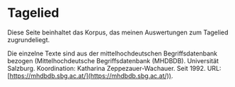 # Tagelied

Diese Seite beinhaltet das Korpus, das meinen Auswertungen zum Tagelied zugrundeliegt. 

Die einzelne Texte sind aus der mittelhochdeutschen Begriffsdatenbank bezogen (Mittelhochdeutsche Begriffsdatenbank (MHDBDB). Universität Salzburg. Koordination: Katharina Zeppezauer-Wachauer. Seit 1992. URL: [https://mhdbdb.sbg.ac.at/](https://mhdbdb.sbg.ac.at/)).

